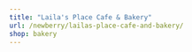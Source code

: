 ```yaml
---
title: "Laila's Place Cafe & Bakery"
url: /newberry/lailas-place-cafe-and-bakery/
shop: bakery
---
```

